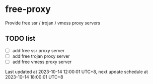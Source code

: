 
# free-proxy
Provide free ssr / trojan / vmess proxy servers


## TODO list
- [ ] add free ssr proxy server
- [ ] add free trojan proxy server
- [ ] add free vmess proxy server

Last updated at 2023-10-14 12:00:01 UTC+8, next update schedule at 2023-10-14 18:00:01 UTC+8

